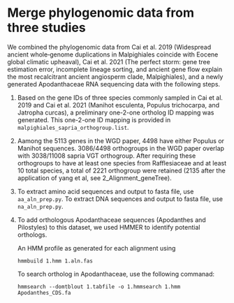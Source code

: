 # Merge phylogenomic data from three studies

We combined the phylogenomic data from Cai et al. 2019 (Widespread ancient whole‐genome duplications in Malpighiales coincide with Eocene global climatic upheaval), Cai et al. 2021 (The perfect storm: gene tree estimation error, incomplete lineage sorting, and ancient gene flow explain the most recalcitrant ancient angiosperm clade, Malpighiales), and a newly generated Apodanthaceae RNA sequencing data with the following steps.

1. Based on the gene IDs of three species commonly sampled in Cai et al. 2019 and Cai et al. 2021 (Manihot esculenta, Populus trichocarpa, and Jatropha curcas), a preliminary one-2-one ortholog ID mapping was generated. This one-2-one ID mapping is provided in `malpighiales_sapria_orthogroup.list`.

2. Aamong the 5113 genes in the WGD paper, 4498 have either Populus or Manihot sequences. 3086/4498 orthogroups in the WGD paper overlap with 3038/11008 sapria VGT orthogroup. After requiring these orthogroups to have at least one species from Rafflesiaceae and at least 10 total species, a total of 2221 orthogroup were retained (2135 after the application of yang et al, see 2_Alignment_geneTree).

3. To extract amino acid sequences and output to fasta file, use `aa_aln_prep.py`. To extract DNA sequences and output to fasta file, use `na_aln_prep.py`.

4. To add orthologous Apodanthaceae sequences (Apodanthes and Pilostyles) to this dataset, we used HMMER to identify potential orthologs.

   An HMM profile as generated for each alignment using
   ```
   hmmbuild 1.hmm 1.aln.fas
   ```
   To search ortholog in Apodanthaceae, use the following commanad:
   ```
   hmmsearch --domtblout 1.tabfile -o 1.hmmsearch 1.hmm Apodanthes_CDS.fa
   ```
